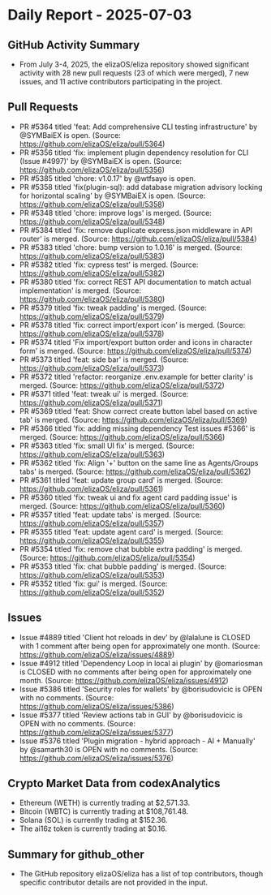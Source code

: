 # Daily Report - 2025-07-03

## GitHub Activity Summary
- From July 3-4, 2025, the elizaOS/eliza repository showed significant activity with 28 new pull requests (23 of which were merged), 7 new issues, and 11 active contributors participating in the project.

## Pull Requests
- PR #5364 titled 'feat: Add comprehensive CLI testing infrastructure' by @SYMBaiEX is open. (Source: https://github.com/elizaOS/eliza/pull/5364)
- PR #5356 titled 'fix: implement plugin dependency resolution for CLI (Issue #4997)' by @SYMBaiEX is open. (Source: https://github.com/elizaOS/eliza/pull/5356)
- PR #5385 titled 'chore: v1.0.17' by @wtfsayo is open.
- PR #5358 titled 'fix(plugin-sql): add database migration advisory locking for horizontal scaling' by @SYMBaiEX is open. (Source: https://github.com/elizaOS/eliza/pull/5358)
- PR #5348 titled 'chore: improve logs' is merged. (Source: https://github.com/elizaOS/eliza/pull/5348)
- PR #5384 titled 'fix: remove duplicate express.json middleware in API router' is merged. (Source: https://github.com/elizaOS/eliza/pull/5384)
- PR #5383 titled 'chore: bump version to 1.0.16' is merged. (Source: https://github.com/elizaOS/eliza/pull/5383)
- PR #5382 titled 'fix: cypress test' is merged. (Source: https://github.com/elizaOS/eliza/pull/5382)
- PR #5380 titled 'fix: correct REST API documentation to match actual implementation' is merged. (Source: https://github.com/elizaOS/eliza/pull/5380)
- PR #5379 titled 'fix: tweak padding' is merged. (Source: https://github.com/elizaOS/eliza/pull/5379)
- PR #5378 titled 'fix: correct import/export icon' is merged. (Source: https://github.com/elizaOS/eliza/pull/5378)
- PR #5374 titled 'Fix import/export button order and icons in character form' is merged. (Source: https://github.com/elizaOS/eliza/pull/5374)
- PR #5373 titled 'feat: side bar' is merged. (Source: https://github.com/elizaOS/eliza/pull/5373)
- PR #5372 titled 'refactor: reorganize .env.example for better clarity' is merged. (Source: https://github.com/elizaOS/eliza/pull/5372)
- PR #5371 titled 'feat: tweak ui' is merged. (Source: https://github.com/elizaOS/eliza/pull/5371)
- PR #5369 titled 'feat: Show correct create button label based on active tab' is merged. (Source: https://github.com/elizaOS/eliza/pull/5369)
- PR #5366 titled 'fix: adding missing dependency Test issues #5366' is merged. (Source: https://github.com/elizaOS/eliza/pull/5366)
- PR #5363 titled 'fix: small UI fix' is merged. (Source: https://github.com/elizaOS/eliza/pull/5363)
- PR #5362 titled 'fix: Align '+' button on the same line as Agents/Groups tabs' is merged. (Source: https://github.com/elizaOS/eliza/pull/5362)
- PR #5361 titled 'feat: update group card' is merged. (Source: https://github.com/elizaOS/eliza/pull/5361)
- PR #5360 titled 'fix: tweak ui and fix agent card padding issue' is merged. (Source: https://github.com/elizaOS/eliza/pull/5360)
- PR #5357 titled 'feat: update tabs' is merged. (Source: https://github.com/elizaOS/eliza/pull/5357)
- PR #5355 titled 'feat: update agent card' is merged. (Source: https://github.com/elizaOS/eliza/pull/5355)
- PR #5354 titled 'fix: remove chat bubble extra padding' is merged. (Source: https://github.com/elizaOS/eliza/pull/5354)
- PR #5353 titled 'fix: chat bubble padding' is merged. (Source: https://github.com/elizaOS/eliza/pull/5353)
- PR #5352 titled 'fix: gui' is merged. (Source: https://github.com/elizaOS/eliza/pull/5352)

## Issues
- Issue #4889 titled 'Client hot reloads in dev' by @lalalune is CLOSED with 1 comment after being open for approximately one month. (Source: https://github.com/elizaOS/eliza/issues/4889)
- Issue #4912 titled 'Dependency Loop in local ai plugin' by @omariosman is CLOSED with no comments after being open for approximately one month. (Source: https://github.com/elizaOS/eliza/issues/4912)
- Issue #5386 titled 'Security roles for wallets' by @borisudovicic is OPEN with no comments. (Source: https://github.com/elizaOS/eliza/issues/5386)
- Issue #5377 titled 'Review actions tab in GUI' by @borisudovicic is OPEN with no comments. (Source: https://github.com/elizaOS/eliza/issues/5377)
- Issue #5376 titled 'Plugin migration - hybrid approach - AI + Manually' by @samarth30 is OPEN with no comments. (Source: https://github.com/elizaOS/eliza/issues/5376)

## Crypto Market Data from codexAnalytics
- Ethereum (WETH) is currently trading at $2,571.33.
- Bitcoin (WBTC) is currently trading at $108,761.48.
- Solana (SOL) is currently trading at $152.36.
- The ai16z token is currently trading at $0.16.

## Summary for github_other
- The GitHub repository elizaOS/eliza has a list of top contributors, though specific contributor details are not provided in the input.
